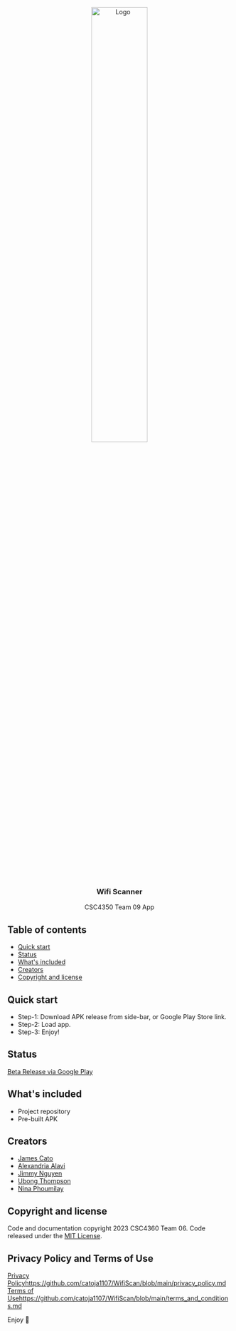 <p align="center">
    <img src="https://upload.wikimedia.org/wikipedia/commons/thumb/a/ae/WiFi_Logo.svg/1200px-WiFi_Logo.svg.png" alt="Logo" width=50% height=50%>
  </a>

  <h3 align="center">Wifi Scanner</h3>

  <p align="center">
    CSC4350 Team 09 App
    <br>
  </p>
</p>


## Table of contents

- [Quick start](#quick-start)
- [Status](#status)
- [What's included](#whats-included)
- [Creators](#creators)
- [Copyright and license](#copyright-and-license)


## Quick start

- Step-1: Download APK release from side-bar, or Google Play Store link.
- Step-2: Load app.
- Step-3: Enjoy!


## Status

[Beta Release via Google Play](https://play.google.com/store/apps/details?id=com.shovelteam.shovelpaladin)

## What's included

- Project repository
- Pre-built APK

## Creators

- [James Cato](https://github.com/catoja1107)
- [Alexandria Alavi](https://github.com/alexjanette)
- [Jimmy Nguyen](https://github.com/dnguyen00)
- [Ubong Thompson](https://github.com/ubbiehawk)
- [Nina Phoumilay](https://github.com/nphoumilay1)

## Copyright and license

Code and documentation copyright 2023 CSC4360 Team 06. Code released under the [MIT License](https://github.com/catoja1107/WifiScan/blob/main/LICENSE).

## Privacy Policy and Terms of Use

[Privacy Policy](https://github.com/catoja1107/WifiScan/blob/main/privacy_policy.md)https://github.com/catoja1107/WifiScan/blob/main/privacy_policy.md
[Terms of Use](https://github.com/catoja1107/WifiScan/blob/main/terms_and_conditions.md)https://github.com/catoja1107/WifiScan/blob/main/terms_and_conditions.md

Enjoy :metal:
